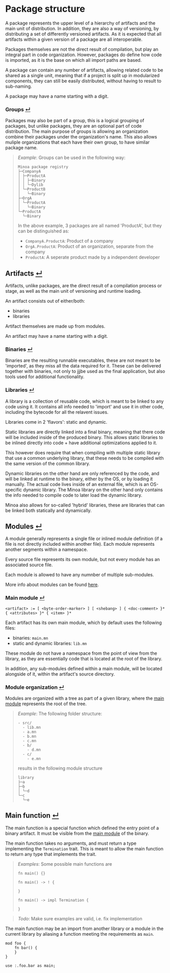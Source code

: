# Package structure

A package represents the upper level of a hierarchy of artifacts and the main unit of distribution.
In addition, they are also a way of versioning, by distributing a set of differently versioned artifacts.
As it is expected that all artifacts within a given version of a package are all interoperable.

Packages themselves are not the direct result of compilation, but play an integral part in code organization.
However, packages do define how code is imported, as it is the base on which all import paths are based.

A package can contain any number of artifacts, allowing related code to be shared as a single unit,
meaning that if a project is split up in modularized components, they can still be easily distributed, without having to result to sub-naming.

A package may have a name starting with a digit.

### Groups [↵](#package-structure)

Packages may also be part of a group, this is a logical grouping of packages, but unlike packages, they are an optional part of code distribution.
The main purpose of groups is allowing an organization combine their packages under the organization's name.
This also allows muliple organizations that each have their own group, to have similar package name.

> _Example_:
> Groups can be used in the following way:
> ```
> Minoa package registry
> ├─CompanyA
> │ ├─ProductA
> │ │ ├─Binary
> │ │ └─Dylib
> │ └─ProductB
> │   └─Binary
> ├─OrgA
> │ └─ProductA
> │   └─Binary
> └─ProductA
>   └─Binary
> ```
> 
> In the above example, 3 packages are all named 'ProductA', but they can be distinguished as:
> - `CompanyA.ProductA`: Product of a company
> - `OrgA.ProductA`: Product of an organization, separate from the company
> - `ProductA`: A seperate product made by a independent developer

## Artifacts [↵](#package-structure)

Artifacts, unlike packages, are the direct result of a compilation process or stage, as well as the main unit of versioning and runtime loading.

An artifact consists out of either/both:
- binaries
- libraries

Artifact themselves are made up from modules.

An artifact may have a name starting with a digit.

### Binaries [↵](#artifacts-)

Binaries are the resulting runnable executables, these are not meant to be 'imported', as they miss all the data required for it.
These can be delivered together with binaries, not only to jjjbe used as the final application, but also tools used for additional functionality.

### Libraries [↵](#artifacts-)

A library is a collection of reusable code, which is meant to be linked to any code using it.
It contains all info needed to 'import' and use it in other code, including the bytecode for all the relavent issues.

Libraries come in 2 'flavors': static and dynamic.

Static libraries are directly linked into a final binary, meaning that there code will be included inside of the produced binary.
This allows static libraries to be inlined directly into code + have additional optimizations applied to it.

This however does require that when compiling with multiple static library that use a common underlying library, that these needs to be compiled with the same version of the common library.

Dynamic libraries on the other hand are only referenced by the code, and will be linked at runtime to the binary, either by the OS, or by loading it manually.
The actual code lives inside of an external file, which is an OS-specific dynamic library.
The Minoa library on the other hand only contains the info needed to compile code to later load the dynamic library.

Minoa also allows for so-called 'hybrid' libraries, these are libraries that can be linked both statically and dynamically.

## Modules [↵](#package-structure)

A module generally represents a single file or inlined module definition (if a file is not directly included within another file).
Each module represents another segments within a namespace.

Every source file represents its own module, but not every module has an associated source file.

Each module is allowed to have any numnber of multiple sub-modules.

More info about modules can be found [here](./items/modules.md).

### Main module [↵](#modules-)
```
<artifact> := [ <byte-order-marker> ] [ <shebang> ] { <doc-comment> }* { <attributes> }* { <item> }*
```

Each artifact has its own main module, which by default uses the following files:
- binaries: `main.mn`
- static and dynamic libraries: `lib.mn`

These module do not have a namespace from the point of view from the library, as they are essentially code that is located at the root of the library.

In addition, any sub-modules defined within a main module, will be located alongside of it, within the artifact's source directory.

### Module organization [↵](#modules-)

Modules are organized with a tree as part of a given library, where the [main module] represents the root of the tree.


> _Example_:
> The following folder structure:
> ```
> - src/
>   - lib.mn
>   - a.mn
>   - b.mn
>   - c.mn
>   - b/
>     - d.mn
>   - c/
>     - e.mn
> ```
> 
> results in the following module structure
> ```
> library
> ├─a
> ├─b
> │ └─d
> └─c
>   └─e
> ```

## Main function [↵](#package-structure)

The main function is a special function which defined the entry point of a binary artifact.
It must be visible from the [main module] of the binary.

The main function takes no arguments, and must return a type implementing the `Termination` trait.
This is meant to allow the main function to return any type that implements the trait.

> _Examples_: Some possible main functions are
> ```
> fn main() {}
> ```
> ```
> fn main() -> ! {
> 
> }
> ```
> ```
> fn main() -> impl Termination {
> 
> }
> ```

> _Todo_: Make sure examples are valid, i.e. fix implementation

The main function may be an import from another library or a module in the current library by aliasing a function meeting the requirements as `main`.

```
mod foo {
    fn bar() {
    }
}

use :.foo.bar as main;
```



[main module]: #main-module-